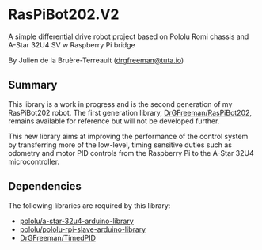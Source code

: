 # RasPiBot202.V2
A simple differential drive robot project based on Pololu Romi chassis and A-Star 32U4 SV w Raspberry Pi bridge

By Julien de la Bruère-Terreault (drgfreeman@tuta.io)

## Summary
This library is a work in progress and is the second generation of my RasPiBot202 robot. The first generation library, [DrGFreeman/RasPiBot202](https://github.com/DrGFreeman/RasPiBot202), remains available for reference but will not be developed further.

This new library aims at improving the performance of the control system by transferring more of the low-level, timing sensitive duties such as odometry and motor PID controls from the Raspberry Pi to the A-Star 32U4 microcontroller.

## Dependencies
The following libraries are required by this library:  
* [pololu/a-star-32u4-arduino-library](https://github.com/pololu/a-star-32u4-arduino-library)
* [pololu/pololu-rpi-slave-arduino-library](https://github.com/pololu/pololu-rpi-slave-arduino-library)
* [DrGFreeman/TimedPID](https://github.com/drgfreeman/TimedPID)
